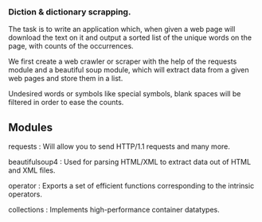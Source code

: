 ### Diction & dictionary scrapping.

The task is to write an application which, when given a web page will download the text on it and output a sorted list of the unique words on the page, with counts of the occurrences.


We first create a web crawler or scraper with the help of the requests module and a beautiful soup module, which will extract data from a given web pages and store them in a list.

Undesired words or symbols like special symbols, blank spaces will be filtered in order to ease the counts.

## Modules

<p>requests : Will allow you to send HTTP/1.1 requests and many more.</p>
<p>beautifulsoup4 : Used for parsing HTML/XML to extract data out of HTML and XML files.</p>
<p>operator : Exports a set of efficient functions corresponding to the intrinsic operators. </p>
<p>collections : Implements high-performance container datatypes.</p>

